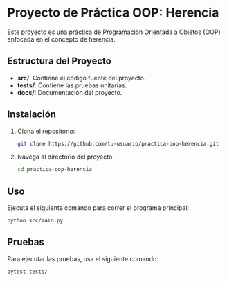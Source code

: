 # Proyecto de Práctica OOP: Herencia

Este proyecto es una práctica de Programación Orientada a Objetos (OOP) enfocada en el concepto de herencia.

## Estructura del Proyecto

- **src/**: Contiene el código fuente del proyecto.
- **tests/**: Contiene las pruebas unitarias.
- **docs/**: Documentación del proyecto.

## Instalación

1. Clona el repositorio:
   ```sh
   git clone https://github.com/tu-usuario/practica-oop-herencia.git
   ```
2. Navega al directorio del proyecto:
   ```sh
   cd practica-oop-herencia
   ```

## Uso

Ejecuta el siguiente comando para correr el programa principal:

```sh
python src/main.py
```

## Pruebas

Para ejecutar las pruebas, usa el siguiente comando:

```sh
pytest tests/
```
